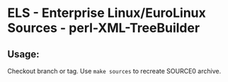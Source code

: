 # ELS - Enterprise Linux/EuroLinux Sources - perl-XML-TreeBuilder
 
## Usage:
  Checkout branch or tag. Use `make sources` to recreate  SOURCE0 archive.
